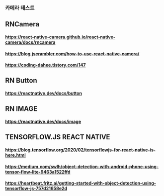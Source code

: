 ### 카메라 테스트

## RNCamera

#### https://react-native-camera.github.io/react-native-camera/docs/rncamera

#### https://blog.jscrambler.com/how-to-use-react-native-camera/

#### https://coding-dahee.tistory.com/147

## RN Button

#### https://reactnative.dev/docs/button

## RN IMAGE

#### https://reactnative.dev/docs/image

## TENSORFLOW.JS REACT NATIVE

#### https://blog.tensorflow.org/2020/02/tensorflowjs-for-react-native-is-here.html

#### https://medium.com/swlh/object-detection-with-android-phone-using-tensor-flow-lite-9463a1522ffd

#### https://heartbeat.fritz.ai/getting-started-with-object-detection-using-tensorflow-js-757d21658e2d
